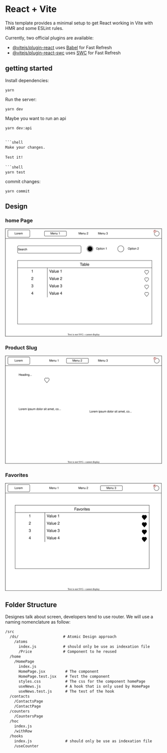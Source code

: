 # React + Vite

This template provides a minimal setup to get React working in Vite with HMR and some ESLint rules.

Currently, two official plugins are available:

- [@vitejs/plugin-react](https://github.com/vitejs/vite-plugin-react/blob/main/packages/plugin-react/README.md) uses [Babel](https://babeljs.io/) for Fast Refresh
- [@vitejs/plugin-react-swc](https://github.com/vitejs/vite-plugin-react-swc) uses [SWC](https://swc.rs/) for Fast Refresh

## getting started

Install dependencies:

```shell
yarn
```

Run the server:

```shell
yarn dev
```

Maybe you want to run an api

```shell
yarn dev:api
```

````

```shell
Make your changes.

Test it!

```shell
yarn test
````

commit changes:

```shell
yarn commit
```

## Design

### home Page

![sales-homepage](./docs/sales-homepage.drawio.svg)

### Product Slug

![sales-product-slug](./docs/sales-product.drawio.svg)

### Favorites

![sales-favorites](./docs/sales-favorites.drawio.svg)

## Folder Structure

Designes talk about screen, developers tend to use router. We will use a naming nomenclature as follow:

```
/src
  /ds/                    # Atomic Design approach
    /atoms
      index.js            # should only be use as indexation file
      /Price              # Component to he reused
  /home
    /HomePage
      index.js
      HomePage.jsx         # The component
      HomePage.test.jsx    # Test the component
      styles.css           # The css for the component homePage
      useNews.js           # A hook that is only used by HomePage
      useNews.test.js      # The test of the hook
  /contacts
    /ContactsPage
    /ContactPage
  /counters
    /CountersPage
  /hoc
    index.js
    /withRow
  /hooks
    index.js               # should only be use as indexation file
    /useCounter


```
